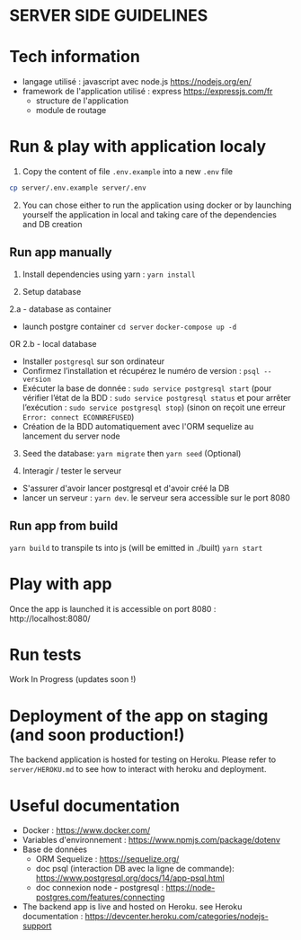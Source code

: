 # SERVER SIDE GUIDELINES

# Tech information

- langage utilisé : javascript avec node.js https://nodejs.org/en/
- framework de l'application utilisé : express https://expressjs.com/fr
  - structure de l'application
  - module de routage

# Run & play with application localy

1. Copy the content of file `.env.example` into a new `.env` file

```sh
cp server/.env.example server/.env
```

2. You can chose either to run the application using docker or by launching yourself the application in local and taking care of the dependencies and DB creation

## Run app manually

1. Install dependencies using yarn : `yarn install`

2. Setup database

2.a - database as container

- launch postgre container
  `cd server`
  `docker-compose up -d`

OR 2.b - local database

- Installer `postgresql` sur son ordinateur
- Confirmez l’installation et récupérez le numéro de version : `psql --version`
- Exécuter la base de donnée : `sudo service postgresql start` (pour vérifier l’état de la BDD : `sudo service postgresql status` et pour arrêter l’exécution : `sudo service postgresql stop`) (sinon on reçoit une erreur `Error: connect ECONNREFUSED`)
- Création de la BDD automatiquement avec l'ORM sequelize au lancement du server node

3. Seed the database: `yarn migrate` then `yarn seed` (Optional)

4. Interagir / tester le serveur

- S'assurer d'avoir lancer postgresql et d'avoir créé la DB
- lancer un serveur : `yarn dev`. le serveur sera accessible sur le port 8080

## Run app from build

`yarn build` to transpile ts into js (will be emitted in ./built)
`yarn start`

# Play with app

Once the app is launched it is accessible on port 8080 : http://localhost:8080/

# Run tests

Work In Progress (updates soon !)

# Deployment of the app on staging (and soon production!)

The backend application is hosted for testing on Heroku. Please refer to `server/HEROKU.md` to see how to interact with heroku and deployment.

# Useful documentation

- Docker : https://www.docker.com/
- Variables d'environnement : https://www.npmjs.com/package/dotenv
- Base de données
  - ORM Sequelize : https://sequelize.org/
  - doc psql (interaction DB avec la ligne de commande): https://www.postgresql.org/docs/14/app-psql.html
  - doc connexion node - postgresql : https://node-postgres.com/features/connecting
- The backend app is live and hosted on Heroku. see Heroku documentation : https://devcenter.heroku.com/categories/nodejs-support

